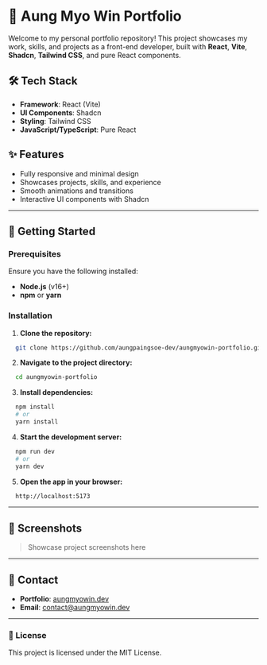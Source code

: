 # 🚀 Aung Myo Win Portfolio

Welcome to my personal portfolio repository! This project showcases my work, skills, and projects as a front-end developer, built with **React**, **Vite**, **Shadcn**, **Tailwind CSS**, and pure React components.

## 🛠️ Tech Stack
- **Framework**: React (Vite)
- **UI Components**: Shadcn
- **Styling**: Tailwind CSS
- **JavaScript/TypeScript**: Pure React

## ✨ Features
- Fully responsive and minimal design
- Showcases projects, skills, and experience
- Smooth animations and transitions
- Interactive UI components with Shadcn

---

## 🚀 Getting Started

### Prerequisites
Ensure you have the following installed:
- **Node.js** (v16+)
- **npm** or **yarn**

### Installation

1. **Clone the repository:**
```bash
  git clone https://github.com/aungpaingsoe-dev/aungmyowin-portfolio.git
```

2. **Navigate to the project directory:**
```bash
  cd aungmyowin-portfolio
```

3. **Install dependencies:**
```bash
  npm install
  # or
  yarn install
```

4. **Start the development server:**
```bash
  npm run dev
  # or
  yarn dev
```

5. **Open the app in your browser:**
```bash
  http://localhost:5173
```

---

## 📸 Screenshots
> Showcase project screenshots here

---

## 📩 Contact
- **Portfolio**: [aungmyowin.dev](https://aungmyowin.dev)
- **Email**: contact@aungmyowin.dev

---

### 📜 License
This project is licensed under the MIT License.

